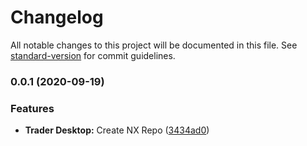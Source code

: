 # Changelog

All notable changes to this project will be documented in this file. See [standard-version](https://github.com/conventional-changelog/standard-version) for commit guidelines.

### 0.0.1 (2020-09-19)


### Features

* **Trader Desktop:** Create NX Repo ([3434ad0](https://github.com/angular-fintech/TraderDesktop/commit/3434ad088b5f90d763593c38c2b3969377af151b))
